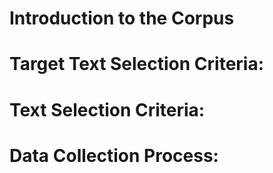 # Introduction to the Corpus
# Target Text Selection Criteria:
# Text Selection Criteria:
# Data Collection Process:
